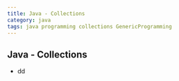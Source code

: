 ```yaml
---
title: Java - Collections
category: java
tags: java programming collections GenericProgramming
---
```


## Java - Collections

- dd